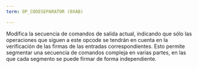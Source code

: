 ```yaml
---
term: OP_CODESEPARATOR (0XAB)

---
```

Modifica la secuencia de comandos de salida actual, indicando que sólo las operaciones que siguen a este opcode se tendrán en cuenta en la verificación de las firmas de las entradas correspondientes. Esto permite segmentar una secuencia de comandos compleja en varias partes, en las que cada segmento se puede firmar de forma independiente.